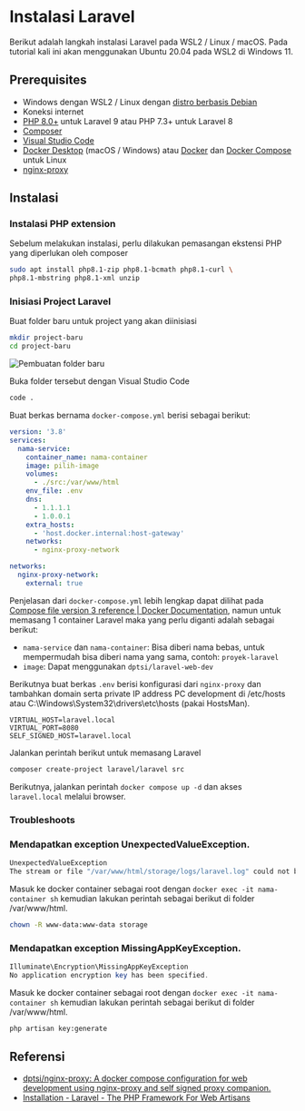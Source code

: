 # Instalasi Laravel

Berikut adalah langkah instalasi Laravel pada WSL2 / Linux / macOS. Pada tutorial kali ini akan menggunakan Ubuntu 20.04 pada WSL2 di Windows 11.

## Prerequisites

- Windows dengan WSL2 / Linux dengan [distro berbasis Debian](https://en.wikipedia.org/wiki/Category:Debian-based_distributions)
- Koneksi internet
- [PHP 8.0+](../Instalasi%20PHP%208/) untuk Laravel 9 atau PHP 7.3+ untuk Laravel 8
- [Composer](../Instalasi%20Composer/)
- [Visual Studio Code](https://code.visualstudio.com/)
- [Docker Desktop](https://www.docker.com/products/docker-desktop) (macOS / Windows) atau [Docker](https://docs.docker.com/engine/install/debian/) dan [Docker Compose](https://docs.docker.com/compose/install/) untuk Linux
- [nginx-proxy](https://github.com/dptsi/nginx-proxy)

## Instalasi

### Instalasi PHP extension

Sebelum melakukan instalasi, perlu dilakukan pemasangan ekstensi PHP yang diperlukan oleh composer

```bash
sudo apt install php8.1-zip php8.1-bcmath php8.1-curl \
php8.1-mbstring php8.1-xml unzip
```

### Inisiasi Project Laravel

Buat folder baru untuk project yang akan diinisiasi

```bash
mkdir project-baru
cd project-baru
```

![Pembuatan folder baru](https://media.discordapp.net/attachments/769183322147389460/951341064277594152/unknown.png)

Buka folder tersebut dengan Visual Studio Code

```bash
code .
```

Buat berkas bernama `docker-compose.yml` berisi sebagai berikut:

```yaml
version: '3.8'
services:
  nama-service:
    container_name: nama-container
    image: pilih-image
    volumes:
      - ./src:/var/www/html
    env_file: .env
    dns:
      - 1.1.1.1
      - 1.0.0.1
    extra_hosts:
      - 'host.docker.internal:host-gateway'
    networks:
      - nginx-proxy-network

networks:
  nginx-proxy-network:
    external: true
```

Penjelasan dari `docker-compose.yml` lebih lengkap dapat dilihat pada [Compose file version 3 reference | Docker Documentation](https://docs.docker.com/compose/compose-file/compose-file-v3/), namun untuk memasang 1 container Laravel maka yang perlu diganti adalah sebagai berikut:

- `nama-service` dan `nama-container`: Bisa diberi nama bebas, untuk mempermudah bisa diberi nama yang sama, contoh: `proyek-laravel`
- `image`: Dapat menggunakan `dptsi/laravel-web-dev`

Berikutnya buat berkas `.env` berisi konfigurasi dari `nginx-proxy` dan tambahkan domain serta private IP address PC development di /etc/hosts atau C:\Windows\System32\drivers\etc\hosts (pakai HostsMan).

```env
VIRTUAL_HOST=laravel.local
VIRTUAL_PORT=8080
SELF_SIGNED_HOST=laravel.local
```

Jalankan perintah berikut untuk memasang Laravel

```bash
composer create-project laravel/laravel src
```

Berikutnya, jalankan perintah `docker compose up -d` dan akses `laravel.local` melalui browser.

### Troubleshoots

### Mendapatkan exception UnexpectedValueException.

```bash
UnexpectedValueException
The stream or file "/var/www/html/storage/logs/laravel.log" could not be opened in append mode: Failed to open stream: Permission denied
```

Masuk ke docker container sebagai root dengan `docker exec -it nama-container sh` kemudian lakukan perintah sebagai berikut di folder /var/www/html.

```bash
chown -R www-data:www-data storage
```

### Mendapatkan exception MissingAppKeyException.

```php
Illuminate\Encryption\MissingAppKeyException
No application encryption key has been specified.
```

Masuk ke docker container sebagai root dengan `docker exec -it nama-container sh` kemudian lakukan perintah sebagai berikut di folder /var/www/html.

```bash
php artisan key:generate
```

## Referensi

- [dptsi/nginx-proxy: A docker compose configuration for web development using nginx-proxy and self signed proxy companion.](https://github.com/dptsi/nginx-proxy)
- [Installation - Laravel - The PHP Framework For Web Artisans](https://laravel.com/docs/9.x/)
